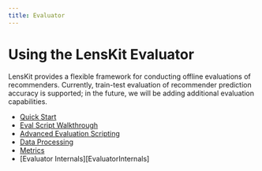 ```yaml
---
title: Evaluator
---
```


# Using the LensKit Evaluator

LensKit provides a flexible framework for conducting offline evaluations of
recommenders. Currently, train-test evaluation of recommender prediction
accuracy is supported; in the future, we will be adding additional evaluation
capabilities.

-   [Quick Start](quickstart)
-   [Eval Script Walkthrough](walkthrough)
-   [Advanced Evaluation Scripting](advanced-scripting)
-   [Data Processing](data)
-   [Metrics](metrics)
-   [Evaluator Internals][EvaluatorInternals]
